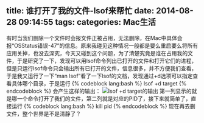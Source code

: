 title: 谁打开了我的文件-lsof来帮忙
date: 2014-08-28 09:14:55
tags:
categories: Mac生活
---

有时当我们删除一个文件时会报文件正被占用，无法删除，在Mac中具体会报“OSStatus错误-47”的信息。原来我碰见这种情况一般都是要么重启要么将所有应用关掉，也没去深究，今天又碰到这个问题，为了清楚究竟是谁在占用我的文件，于是研究了一下，发现可以用lsof命令列出已打开的文件和打开它们的进程，但是只运行lsof命令只会输出所有已打开的文件，信息很多，并不方便我们查看，<!-- more -->于是我又运行了一下“man lsof”看了一下lsof的文档，发现通过+d选项可以指定查看具体哪个目录，于是运行
{% codeblock lang:bash %}
lsof +d target
{% endcodeblock %}
会产生这样的输出：
![lsof +d target的输出](http://glfruit.qiniudn.com/blog/img/lsof.png)
第一列显示的就是哪一个命令打开了我们的文件，第二列就是对应的PID了，接下来就简单了，直接运行
{% codeblock lang:bash %}
kill pid
{% endcodeblock %}
现在再去删文件，整个世界是不是清静了？
